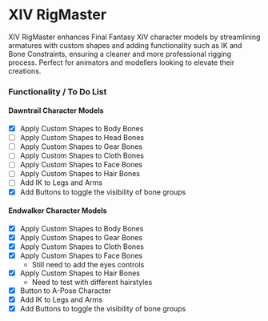 # XIV RigMaster

XIV RigMaster enhances Final Fantasy XIV character models by streamlining armatures with custom shapes and adding functionality such as IK and Bone Constraints, ensuring a cleaner and more professional rigging process. Perfect for animators and modellers looking to elevate their creations.

### Functionality / To Do List

#### Dawntrail Character Models

 - [x] Apply Custom Shapes to Body Bones
 - [ ] Apply Custom Shapes to Head Bones
 - [ ] Apply Custom Shapes to Gear Bones
 - [ ] Apply Custom Shapes to Cloth Bones
 - [ ] Apply Custom Shapes to Face Bones
 - [ ] Apply Custom Shapes to Hair Bones
 - [ ] Add IK to Legs and Arms
 - [x] Add Buttons to toggle the visibility of bone groups

#### Endwalker Character Models

 - [x] Apply Custom Shapes to Body Bones
 - [x] Apply Custom Shapes to Gear Bones
 - [x] Apply Custom Shapes to Cloth Bones
 - [x] Apply Custom Shapes to Face Bones
    - Still need to add the eyes controls
 - [x] Apply Custom Shapes to Hair Bones
    - Need to test with different hairstyles
 - [x] Button to A-Pose Character
 - [x] Add IK to Legs and Arms
 - [x] Add Buttons to toggle the visibility of bone groups